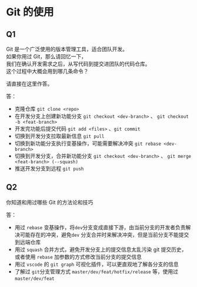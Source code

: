 # Git 的使用

## Q1

Git 是一个广泛使用的版本管理工具，适合团队开发。  
如果你用过 Git，那么请回忆一下，  
我们在确认开发需求之后，从写代码到提交进团队的代码仓库。  
这个过程中大概会用到哪几条命令？

请直接在这里作答。

答：

- 克隆仓库 `git clone <repo>`
- 在开发分支上创建新功能分支 `git checkout <dev-branch>` 、 `git checkout -b <feat-branch>`
- 开发完功能后提交代码 `git add <files>` 、`git commit`
- 切换到开发分支拉取最新信息 `git pull`
- 切换到新功能分支执行变基操作，可能需要解决冲突 `git rebase <dev-branch>`
- 切换到开发分支，合并新功能分支 `git checkout <dev-branch>` 、 `git merge <feat-branch> (--squash)`
- 推送开发分支到远程 `git push`

## Q2

你知道和用过哪些 Git 的方法论和技巧

答：

- 用过 `rebase` 变基操作，将`dev`分支变成直接下游，由当前分支的开发者负责解决可能存在的冲突，避免`dev` 分支合并时来解决冲突，但是当前分支不能提交到远端仓库
- 用过 `squash` 合并方式，避免开发分支上的提交信息太乱污染 git 提交历史，或者使用 `rebase` 加参数的方式修改当前分支的提交信息
- 用过 `vscode` 的 `git graph` 可视化插件，可以更直观地了解各分支的信息
- 了解过 `git`分支管理方式 `master/dev/feat/hotfix/release` 等，使用过 `master/dev/feat`
